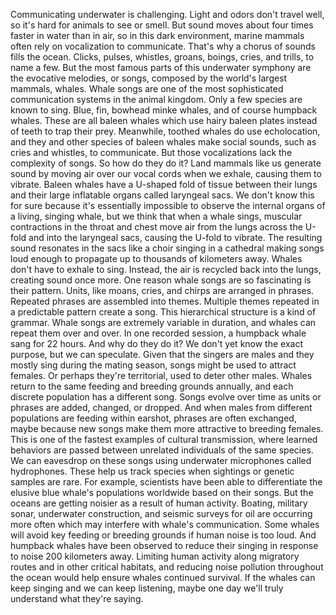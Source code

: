 
Communicating underwater is challenging.
Light and odors don&#39;t travel well,
so it&#39;s hard for animals to see or smell.
But sound moves about four times
faster in water than in air,
so in this dark environment,
marine mammals often rely
on vocalization to communicate.
That&#39;s why a chorus of sounds fills
the ocean.
Clicks,
pulses,
whistles,
groans,
boings,
cries,
and trills, to name a few.
But the most famous parts of this
underwater symphony
are the evocative melodies, or songs,
composed by the world&#39;s largest mammals,
whales.
Whale songs are one of the most
sophisticated communication systems
in the animal kingdom.
Only a few species are known to sing.
Blue,
fin,
bowhead
minke whales,
and of course humpback whales.
These are all baleen whales
which use hairy baleen plates
instead of teeth to trap their prey.
Meanwhile, toothed whales do use
echolocation,
and they and other species
of baleen whales
make social sounds, such as 
cries and whistles, to communicate.
But those vocalizations 
lack the complexity of songs.
So how do they do it?
Land mammals like us generate sound
by moving air over our vocal cords
when we exhale,
causing them to vibrate.
Baleen whales have a U-shaped fold
of tissue between their lungs
and their large inflatable organs
called laryngeal sacs.
We don&#39;t know this for sure
because it&#39;s essentially impossible
to observe the internal organs
of a living, singing whale,
but we think that when a whale sings,
muscular contractions in the throat
and chest
move air from the lungs across
the U-fold and into the laryngeal sacs,
causing the U-fold to vibrate.
The resulting sound resonates in the sacs
like a choir singing in a cathedral
making songs loud enough to propagate
up to thousands of kilometers away.
Whales don&#39;t have to exhale to sing.
Instead, the air is recycled 
back into the lungs,
creating sound once more.
One reason whale songs are so fascinating
is their pattern.
Units, like moans, cries, and chirps
are arranged in phrases.
Repeated phrases 
are assembled into themes.
Multiple themes repeated in a predictable
pattern create a song.
This hierarchical structure 
is a kind of grammar.
Whale songs are extremely variable
in duration,
and whales can repeat them over and over.
In one recorded session,
a humpback whale sang for 22 hours.
And why do they do it?
We don&#39;t yet know the exact purpose,
but we can speculate.
Given that the singers are males and 
they mostly sing during the mating season,
songs might be used to attract females.
Or perhaps they&#39;re territorial,
used to deter other males.
Whales return to the same feeding
and breeding grounds annually,
and each discrete population has
a different song.
Songs evolve over time as units
or phrases are added, changed, or dropped.
And when males from different populations
are feeding within earshot,
phrases are often exchanged,
maybe because new songs make them more
attractive to breeding females.
This is one of the fastest examples
of cultural transmission,
where learned behaviors are passed
between unrelated individuals
of the same species.
We can eavesdrop on these songs
using underwater microphones
called hydrophones.
These help us track species when sightings
or genetic samples are rare.
For example, scientists have been able
to differentiate
the elusive blue whale&#39;s populations
worldwide based on their songs.
But the oceans are getting noisier
as a result of human activity.
Boating,
military sonar,
underwater construction,
and seismic surveys for oil
are occurring more often
which may interfere 
with whale&#39;s communication.
Some whales will avoid key feeding
or breeding grounds
if human noise is too loud.
And humpback whales have been observed
to reduce their singing
in response to noise 200 kilometers away.
Limiting human activity
along migratory routes
and in other critical habitats,
and reducing noise pollution
throughout the ocean
would help ensure 
whales continued survival.
If the whales can keep singing
and we can keep listening,
maybe one day we&#39;ll truly understand
what they&#39;re saying.
